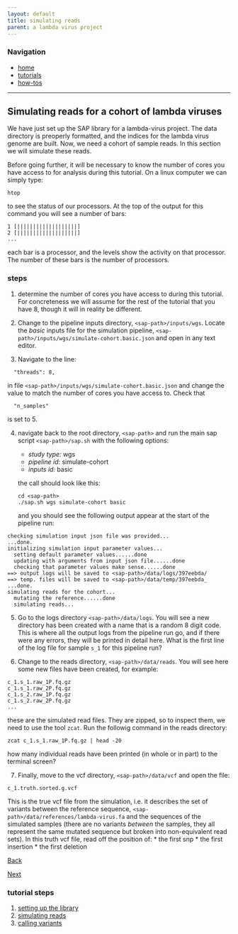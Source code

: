```yaml
---
layout: default
title: simulating reads
parent: a lambda virus project
---
```


### Navigation
* [home](../../)
* [tutorials](../../tutorials/)
* [how-tos](../../how-tos/)

***

Simulating reads for a cohort of lambda viruses
-----------------------------------------------

We have just set up the SAP library for a lambda-virus project. The data directory is preoperly formatted, and the indices for the lambda virus genome are built. Now, we need a cohort of sample reads. In this section we will simulate these reads. 

Before going further, it will be necessary to know the number of cores you have access to for analysis during this tutorial. On a linux computer we can simply type:
```
htop
```
to see the status of our processors. At the top of the output for this command you will see a number of bars:
```
1 [|||||||||||||||||||]
2 [|||||||||||||||||||]
...
```
each bar is a processor, and the levels show the activity on that processor. The number of these bars is the number of processors. 

### steps

1. determine the number of cores you have access to during this tutorial. For concreteness we will assume for the rest of the tutorial that you have 8, though it will in reality be different. 

2. Change to the pipeline inputs directory, `<sap-path>/inputs/wgs`. Locate the *basic* inputs file for the simulation pipeline, `<sap-path>/inputs/wgs/simulate-cohort.basic.json` and open in any text editor.

3. Navigate to the line:
```
  "threads": 8,
```
in file `<sap-path>/inputs/wgs/simulate-cohort.basic.json` and change the value to match the number of cores you have access to. Check that
```
  "n_samples"
```
is set to 5. 

4. navigate back to the root directory, `<sap-path>` and run the main sap script `<sap-path>/sap.sh` with the following options:
	* *study type:* wgs
	* *pipeline id:* simulate-cohort
	* *inputs id:* basic

	the call should look like this:
	```
	cd <sap-path>
	./sap.sh wgs simulate-cohort basic
	```
	and you should see the following output appear at the start of the pipeline run:
```
checking simulation input json file was provided...
...done.
initializing simulation input parameter values...
  setting default parameter values......done
  updating with arguments from input json file......done
  checking that parameter values make sense......done
==> output logs will be saved to <sap-path>/data/logs/397eebda/
==> temp. files will be saved to <sap-path>/data/temp/397eebda_
...done.
simulating reads for the cohort...
  mutating the reference......done
  simulating reads...
```

5. Go to the logs directory `<sap-path>/data/logs`. You will see a new directory has been created with a name that is a random 8 digit code. This is where all the output logs from the pipeline run go, and if there were any errors, they will be printed in detail here. What is the first line of the log file for sample `s_1` for this pipeline run?

6. Change to the reads directory, `<sap-path>/data/reads`. You will see here some new files have been created, for example:
```
c_1.s_1.raw_1P.fq.gz
c_1.s_1.raw_2P.fq.gz
c_1.s_2.raw_1P.fq.gz
c_1.s_2.raw_2P.fq.gz
...
```
these are the simulated read files. They are zipped, so to inspect them, we need to use the tool `zcat`. Run the followig command in the reads directory:
```
zcat c_1.s_1.raw_1P.fq.gz | head -20
```
how many individual reads have been printed (in whole or in part) to the terminal screen?

7. Finally, move to the vcf directory, `<sap-path>/data/vcf` and open the file:
```
c_1.truth.sorted.g.vcf
```
This is the true vcf file from the simulation, i.e. it describes the set of variants between the reference sequence, `<sap-path>/data/references/lambda-virus.fa` and the sequences of the simulated samples (there are no variants *between* the samples, they all represent the same mutated sequence but broken into non-equivalent read sets). In this truth vcf file, read off the position of:
	* the first snp
	* the first insertion
	* the first deletion


[Back](1_setup.md)

[Next](3_call-variants.md)

### tutorial steps
1. [setting up the library](1_setup.md)
1. [simulating reads](2_simulate.md)
1. [calling variants](3_call-variants.md)
